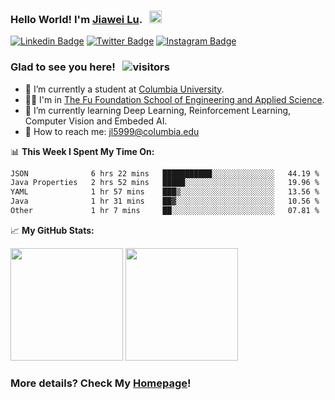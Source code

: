 ### Hello World! I'm [Jiawei Lu](https://jiawei-lu.com). &nbsp; <img src="https://media.giphy.com/media/hvRJCLFzcasrR4ia7z/giphy.gif" width=20>

<!--
**JiaweiLu1999/JiaweiLu1999** is a ✨ _special_ ✨ repository because its `README.md` (this file) appears on your GitHub profile.

Here are some ideas to get you started:

- 🔭 I’m currently working on ...
- 🌱 I’m currently learning ...
- 👯 I’m looking to collaborate on ...
- 🤔 I’m looking for help with ...
- 💬 Ask me about ...
- 📫 How to reach me: ...
- 😄 Pronouns: ...
- ⚡ Fun fact: ...
-->

[![Linkedin Badge](https://img.shields.io/badge/-LinkedIn-0e76a8?style=flat-square&logo=Linkedin&logoColor=white)](https://www.linkedin.com/in/jiaweilucolumbia/)
[![Twitter Badge](https://img.shields.io/badge/-Twitter-00acee?style=flat-square&logo=Twitter&logoColor=white)](https://twitter.com/JaveyLew)
[![Instagram Badge](https://img.shields.io/badge/-Instagram-e4405f?style=flat-square&logo=Instagram&logoColor=white)](https://www.instagram.com/javeylew/)

### Glad to see you here! &nbsp; ![visitors](https://komarev.com/ghpvc/?username=JiaweiLu1999)
- :school: I’m currently a student at [Columbia University](https://www.columbia.edu/). 
- :technologist: I'm in [The Fu Foundation School of Engineering and Applied Science](https://www.engineering.columbia.edu/).
- :seedling: I’m currently learning Deep Learning, Reinforcement Learning, Computer Vision and Embeded AI.
- :envelope_with_arrow: How to reach me: jl5999@columbia.edu

:bar_chart: **This Week I Spent My Time On:**
<!--START_SECTION:waka-->

```txt
JSON              6 hrs 22 mins   ███████████░░░░░░░░░░░░░░   44.19 %
Java Properties   2 hrs 52 mins   █████░░░░░░░░░░░░░░░░░░░░   19.96 %
YAML              1 hr 57 mins    ███▒░░░░░░░░░░░░░░░░░░░░░   13.56 %
Java              1 hr 31 mins    ██▓░░░░░░░░░░░░░░░░░░░░░░   10.56 %
Other             1 hr 7 mins     ██░░░░░░░░░░░░░░░░░░░░░░░   07.81 %
```

<!--END_SECTION:waka-->

:chart_with_upwards_trend: **My GitHub Stats:**
<p>
  <img height="180em" src="https://github-readme-stats.vercel.app/api?username=JiaweiLu1999&show_icons=true&hide_border=true&&count_private=true&include_all_commits=true&theme=dark" />
  <img height="180em" src="https://github-readme-stats.vercel.app/api/top-langs/?username=JiaweiLu1999&exclude_repo=KNN-Image-Classification&show_icons=true&hide_border=true&layout=compact&langs_count=8&theme=dark"/>
</p>

### More details? Check My [Homepage](https://jiawei-lu.com)!





